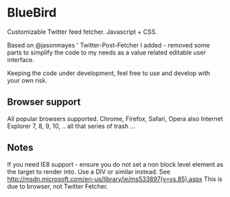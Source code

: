 # BlueBird
Customizable Twitter feed fetcher. Javascript + CSS.

Based on @jasonmayes ' Twitter-Post-Fetcher I added - removed some parts to simplify the code to my needs as a value related editable user interface.

Keeping the code under development, feel free to use and develop with your own risk.


## Browser support

All popular browsers supported. Chrome, Firefox, Safari, Opera also Internet Explorer 7, 8, 9, 10, .. all that series of trash ...


## Notes

If you need IE8 support - ensure you do not set a non block level element as the target to render into. Use a DIV or similar instead. See http://msdn.microsoft.com/en-us/library/ie/ms533897(v=vs.85).aspx This is due to browser, not Twitter Fetcher.
